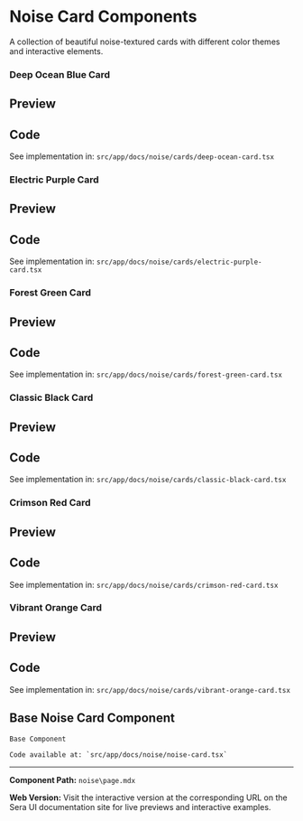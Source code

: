 # Noise Card Components 
A collection of beautiful noise-textured cards with different color themes and interactive elements.

### Deep Ocean Blue Card

## Preview

## Code

See implementation in: `src/app/docs/noise/cards/deep-ocean-card.tsx`

### Electric Purple Card

## Preview

## Code

See implementation in: `src/app/docs/noise/cards/electric-purple-card.tsx`

### Forest Green Card

## Preview

## Code

See implementation in: `src/app/docs/noise/cards/forest-green-card.tsx`

### Classic Black Card

## Preview

## Code

See implementation in: `src/app/docs/noise/cards/classic-black-card.tsx`

### Crimson Red Card

## Preview

## Code

See implementation in: `src/app/docs/noise/cards/crimson-red-card.tsx`

### Vibrant Orange Card

## Preview

## Code

See implementation in: `src/app/docs/noise/cards/vibrant-orange-card.tsx`

## Base Noise Card Component

    Base Component

    Code available at: `src/app/docs/noise/noise-card.tsx`

---

**Component Path:** `noise\page.mdx`

**Web Version:** Visit the interactive version at the corresponding URL on the Sera UI documentation site for live previews and interactive examples.
